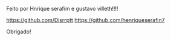 Feito por Hnrique serafim e gustavo villeth!!!!


https://github.com/Disrrptt
https://github.com/henriqueserafin7



Obrigado!